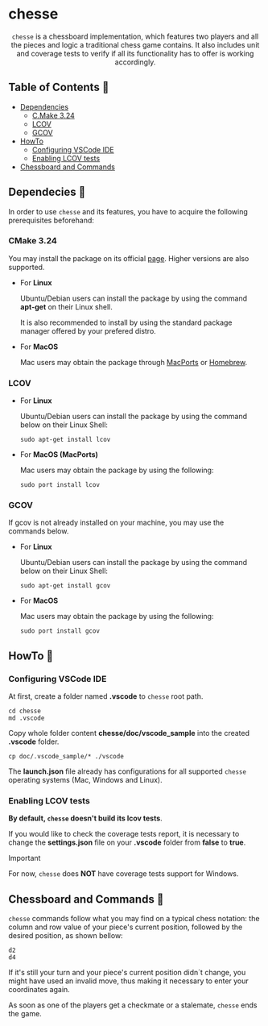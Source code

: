 # chesse

<div align = "center">

`chesse` is a chessboard implementation, which features two players and all the pieces and logic a traditional chess game contains. It also includes unit and coverage tests to verify if all its functionality has to offer is working accordingly.

</div>

## Table of Contents :pushpin:

* [Dependencies](#dependencies-memo)
    - [C.Make 3.24](#cmake-324)
    - [LCOV](#lcov)
    - [GCOV](#gcov)
* [HowTo](#howto-rocket)
    - [Configuring VSCode IDE](#configuring-vscode-ide)
    - [Enabling LCOV tests](#enabling-lcov-tests)
* [Chessboard and Commands](#chessboard-and-commands-space_invader)

## Dependecies :memo:

In order to use `chesse` and its features, you have to acquire the following prerequisites beforehand:

### CMake 3.24

You may install the package on its official [page](https://cmake.org/). Higher versions are also supported.

- For **Linux**

    Ubuntu/Debian users can install the package by using the command **apt-get** on their Linux shell.

    It is also recommended to install by using the standard package manager offered by your prefered distro.

- For **MacOS**

    Mac users may obtain the package through [MacPorts](https://www.macports.org/) or [Homebrew](https://brew.sh/).

### LCOV

- For **Linux**

    Ubuntu/Debian users can install the package by using the command below on their Linux Shell:

    ```shell
    sudo apt-get install lcov
    ``` 

- For **MacOS (MacPorts)**

    Mac users may obtain the package by using the following:

    ```shell
    sudo port install lcov
    ```

### GCOV

If gcov is not already installed on your machine, you may use the commands below.

- For **Linux**

    Ubuntu/Debian users can install the package by using the command below on their Linux Shell:

    ```shell
    sudo apt-get install gcov
    ```

- For **MacOS**

    Mac users may obtain the package by using the following:

    ```shell
    sudo port install gcov
    ```

## HowTo :rocket:

### Configuring VSCode IDE

At first, create a folder named **.vscode** to `chesse` root path. 

```shell
cd chesse
md .vscode
```

Copy whole folder content **chesse/doc/vscode_sample** into the created **.vscode** folder.

```shell
cp doc/.vscode_sample/* ./vscode
```

The **launch.json** file already has configurations for all supported `chesse` operating systems (Mac, Windows and Linux).

### Enabling LCOV tests

**By default, `chesse` doesn't build its lcov tests**. 

If you would like to check the coverage tests report, it is necessary to change the **settings.json** file on your **.vscode** folder from **false** to **true**.

>[!IMPORTANT]
>For now, `chesse` does **NOT** have coverage tests support for Windows.

## Chessboard and Commands :space_invader:

`chesse` commands follow what you may find on a typical chess notation: the column and row value of your piece's current position, followed by the desired position, as shown bellow:

```
d2
d4
```
If it's still your turn and your piece's current position didn´t change, you might have used an invalid move, thus making it necessary to enter your coordinates again.

As soon as one of the players get a checkmate or a stalemate, `chesse` ends the game.